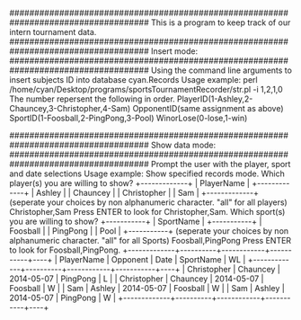 ####################################################################################
This is a program to keep track of our intern tournament data.
####################################################################################
Insert mode: 
####################################################################################
Using the command line arguments to insert subjects ID into database cyan.Records
Usage example:
perl /home/cyan/Desktop/programs/sportsTournamentRecorder/str.pl -i 1,2,1,0
The number repersent the following in order.
PlayerID(1-Ashley,2-Chauncey,3-Christopher,4-Sam)
OpponentID(same assignment as above)
SportID(1-Foosball,2-PingPong,3-Pool)
WinorLose(0-lose,1-win)


####################################################################################
Show data mode:
####################################################################################
Prompt the user with the player, sport and date selections
Usage example:
Show specified records mode.
Which player(s) you are willing to show?
+-------------+
| PlayerName  |
+-------------+
| Ashley      |
| Chauncey    |
| Christopher |
| Sam         |
+-------------+
(seperate your choices by non alphanumeric character. "all" for all players)
Christopher,Sam
Press ENTER to look for Christopher,Sam. 
Which sport(s) you are willing to show? 
+-----------+
| SportName |
+-----------+
| Foosball  |
| PingPong  |
| Pool      |
+-----------+
(seperate your choices by non alphanumeric character. "all" for all Sports)
Foosball,PingPong
Press ENTER to look for Foosball,PingPong.
+-------------+----------+------------+-----------+----+
| PlayerName  | Opponent | Date       | SportName | WL |
+-------------+----------+------------+-----------+----+
| Christopher | Chauncey | 2014-05-07 | PingPong  | L  |
| Christopher | Chauncey | 2014-05-07 | Foosball  | W  |
| Sam         | Ashley   | 2014-05-07 | Foosball  | W  |
| Sam         | Ashley   | 2014-05-07 | PingPong  | W  |
+-------------+----------+------------+-----------+----+

